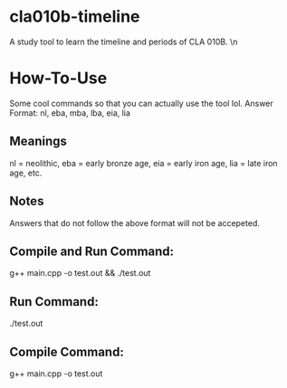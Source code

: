 # cla010b-timeline
A study tool to learn the timeline and periods of CLA 010B. \n

# How-To-Use
Some cool commands so that you can actually use the tool lol. 
Answer Format: nl, eba, mba, lba, eia, lia

## Meanings
nl = neolithic, eba = early bronze age, eia = early iron age, lia = late iron age, etc.

## Notes
Answers that do not follow the above format will not be accepeted.

## Compile and Run Command: 
g++ main.cpp -o test.out && ./test.out

## Run Command: 
./test.out

## Compile Command: 
g++ main.cpp -o test.out
